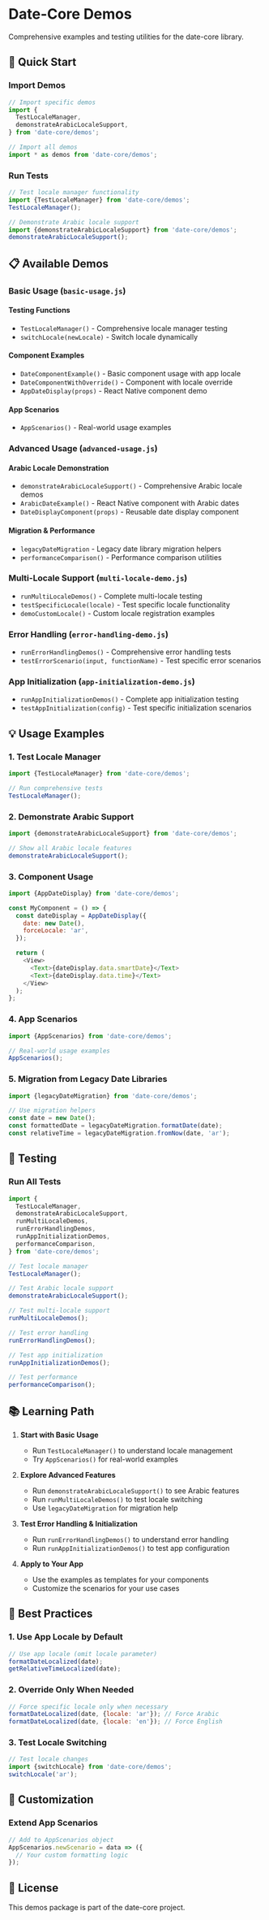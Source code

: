 # Date-Core Demos

Comprehensive examples and testing utilities for the date-core library.

## 🚀 Quick Start

### Import Demos

```javascript
// Import specific demos
import {
  TestLocaleManager,
  demonstrateArabicLocaleSupport,
} from 'date-core/demos';

// Import all demos
import * as demos from 'date-core/demos';
```

### Run Tests

```javascript
// Test locale manager functionality
import {TestLocaleManager} from 'date-core/demos';
TestLocaleManager();

// Demonstrate Arabic locale support
import {demonstrateArabicLocaleSupport} from 'date-core/demos';
demonstrateArabicLocaleSupport();
```

## 📋 Available Demos

### Basic Usage (`basic-usage.js`)

#### **Testing Functions**

- `TestLocaleManager()` - Comprehensive locale manager testing
- `switchLocale(newLocale)` - Switch locale dynamically

#### **Component Examples**

- `DateComponentExample()` - Basic component usage with app locale
- `DateComponentWithOverride()` - Component with locale override
- `AppDateDisplay(props)` - React Native component demo

#### **App Scenarios**

- `AppScenarios()` - Real-world usage examples

### Advanced Usage (`advanced-usage.js`)

#### **Arabic Locale Demonstration**

- `demonstrateArabicLocaleSupport()` - Comprehensive Arabic locale demos
- `ArabicDateExample()` - React Native component with Arabic dates
- `DateDisplayComponent(props)` - Reusable date display component

#### **Migration & Performance**

- `legacyDateMigration` - Legacy date library migration helpers
- `performanceComparison()` - Performance comparison utilities

### Multi-Locale Support (`multi-locale-demo.js`)

- `runMultiLocaleDemos()` - Complete multi-locale testing
- `testSpecificLocale(locale)` - Test specific locale functionality
- `demoCustomLocale()` - Custom locale registration examples

### Error Handling (`error-handling-demo.js`)

- `runErrorHandlingDemos()` - Comprehensive error handling tests
- `testErrorScenario(input, functionName)` - Test specific error scenarios

### App Initialization (`app-initialization-demo.js`)

- `runAppInitializationDemos()` - Complete app initialization testing
- `testAppInitialization(config)` - Test specific initialization scenarios

## 💡 Usage Examples

### **1. Test Locale Manager**

```javascript
import {TestLocaleManager} from 'date-core/demos';

// Run comprehensive tests
TestLocaleManager();
```

### **2. Demonstrate Arabic Support**

```javascript
import {demonstrateArabicLocaleSupport} from 'date-core/demos';

// Show all Arabic locale features
demonstrateArabicLocaleSupport();
```

### **3. Component Usage**

```javascript
import {AppDateDisplay} from 'date-core/demos';

const MyComponent = () => {
  const dateDisplay = AppDateDisplay({
    date: new Date(),
    forceLocale: 'ar',
  });

  return (
    <View>
      <Text>{dateDisplay.data.smartDate}</Text>
      <Text>{dateDisplay.data.time}</Text>
    </View>
  );
};
```

### **4. App Scenarios**

```javascript
import {AppScenarios} from 'date-core/demos';

// Real-world usage examples
AppScenarios();
```

### **5. Migration from Legacy Date Libraries**

```javascript
import {legacyDateMigration} from 'date-core/demos';

// Use migration helpers
const date = new Date();
const formattedDate = legacyDateMigration.formatDate(date);
const relativeTime = legacyDateMigration.fromNow(date, 'ar');
```

## 🧪 Testing

### **Run All Tests**

```javascript
import {
  TestLocaleManager,
  demonstrateArabicLocaleSupport,
  runMultiLocaleDemos,
  runErrorHandlingDemos,
  runAppInitializationDemos,
  performanceComparison,
} from 'date-core/demos';

// Test locale manager
TestLocaleManager();

// Test Arabic locale support
demonstrateArabicLocaleSupport();

// Test multi-locale support
runMultiLocaleDemos();

// Test error handling
runErrorHandlingDemos();

// Test app initialization
runAppInitializationDemos();

// Test performance
performanceComparison();
```

## 📚 Learning Path

1. **Start with Basic Usage**
   - Run `TestLocaleManager()` to understand locale management
   - Try `AppScenarios()` for real-world examples

2. **Explore Advanced Features**
   - Run `demonstrateArabicLocaleSupport()` to see Arabic features
   - Run `runMultiLocaleDemos()` to test locale switching
   - Use `legacyDateMigration` for migration help

3. **Test Error Handling & Initialization**
   - Run `runErrorHandlingDemos()` to understand error handling
   - Run `runAppInitializationDemos()` to test app configuration

4. **Apply to Your App**
   - Use the examples as templates for your components
   - Customize the scenarios for your use cases

## 🎯 Best Practices

### **1. Use App Locale by Default**

```javascript
// Use app locale (omit locale parameter)
formatDateLocalized(date);
getRelativeTimeLocalized(date);
```

### **2. Override Only When Needed**

```javascript
// Force specific locale only when necessary
formatDateLocalized(date, {locale: 'ar'}); // Force Arabic
formatDateLocalized(date, {locale: 'en'}); // Force English
```

### **3. Test Locale Switching**

```javascript
// Test locale changes
import {switchLocale} from 'date-core/demos';
switchLocale('ar');
```

## 🔧 Customization

### **Extend App Scenarios**

```javascript
// Add to AppScenarios object
AppScenarios.newScenario = data => ({
  // Your custom formatting logic
});
```

## 📄 License

This demos package is part of the date-core project.
